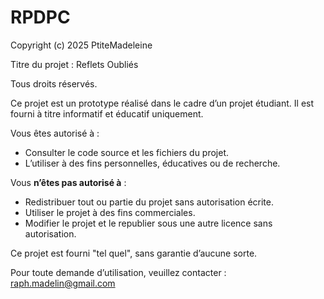 # RPDPC
 
Copyright (c) 2025 PtiteMadeleine

Titre du projet : Reflets Oubliés

Tous droits réservés.

Ce projet est un prototype réalisé dans le cadre d’un projet étudiant. Il est fourni à titre informatif et éducatif uniquement.

Vous êtes autorisé à :
- Consulter le code source et les fichiers du projet.
- L’utiliser à des fins personnelles, éducatives ou de recherche.

Vous **n’êtes pas autorisé à** :
- Redistribuer tout ou partie du projet sans autorisation écrite.
- Utiliser le projet à des fins commerciales.
- Modifier le projet et le republier sous une autre licence sans autorisation.

Ce projet est fourni "tel quel", sans garantie d’aucune sorte.

Pour toute demande d’utilisation, veuillez contacter : raph.madelin@gmail.com

